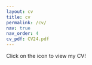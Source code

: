 ```yaml
---
layout: cv
title: cv
permalink: /cv/
nav: true
nav_order: 4
cv_pdf: CV24.pdf
---
```

Click on the icon to view my CV!
